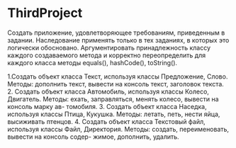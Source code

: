# ThirdProject
Создать приложение, удовлетворяющее требованиям, приведенным в задании. 
Наследование применять только в тех заданиях, в которых это логически
обосновано. Аргументировать принадлежность классу каждого создаваемого
метода и корректно переопределить для каждого класса методы equals(),
hashCode(), toString().

1.Создать объект класса Текст, используя классы Предложение, Слово.
Методы: дополнить текст, вывести на консоль текст, заголовок текста.
2. Создать объект класса Автомобиль, используя классы Колесо, Двигатель.
Методы: ехать, заправляться, менять колесо, вывести на консоль марку ав-
томобиля.
3. Создать объект класса Наседка, используя классы Птица, Кукушка.
Методы: летать, петь, нести яйца, высиживать птенцов.
4. Создать объект класса Текстовый файл, используя классы Файл,
Директория. Методы: создать, переименовать, вывести на консоль содер-
жимое, дополнить, удалить.
